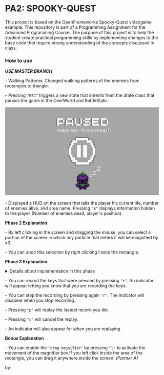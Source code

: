 # PA2: SPOOKY-QUEST
This project is based on the OpenFrameworks Spooky-Quest videogame example.
 This repository is part of a Programming Assignment for the Advanced Programming Course.
 The purpose of this project is to help the student create practical programming skills by implementing
 changes to the base code that require strong understanding of the concepts discussed in class.
 
<h3>How to use</h3>

<p><b><i>USE MASTER BRANCH</b></i></p>

<p>- Walking Patterns: Changed walking patterns of the enemies from rectangles to triangle. </p>
<p>- Pressing <code>"ESC"</code> triggers a new state that inherits from the State class that pauses the game in the OverWorld and BattleState. </p>

![github-small](bin/screenShots/PAUSED.png)

<p>- Displayed a HUD on the screen that tells the player his current life, number of enemies alive, and area name. Pressing <code>"k"</code> displays information hidden to the player (Number of enemies dead, player's position). </p>

<b>Phase 2 Explanation</b>
<p>- By left clicking in the screen and dragging the mouse, you can select a portion of the screen in which any particle that enters it will be magnified by x3. </p>
<p>- You can undo this selection by right clicking inside the rectangle. </p>

<b>Phase 3 Explanation</b>
<details> <summary>Details about implementation in this phase</summary>
<ol>
<li>This was designed using a class, implemented by <i>(Partner A).</i></li>
<li><i>(Partner B)</i> Implemented the built functions from this class to the main proyect to record the keys.</li>
</ol>
</details>
<p>- You can record the keys that were pressed by pressing <code>"r"</code>. An indicator will appear letting you know that you are recording the keys.</p>
<p>- You can stop the recording by pressing again <code>"r"</code>. The indicator will disapear when you stop recording.</p>
<p>- Pressing <code>"p"</code> will replay the leatest record you did.</p>
<p>- Pressing <code>"c"</code> will cancel the replay.</p>
<p>- An indicator will also appear for when you are replaying.</p>


<b>Bonus Explanation</b>
<p>- You can enable the <code>"drag magnifier"</code> by pressing <code>"l"</code> to activate the movement of the magnifier box.If you left click inside the area of the rectangle, you can drag it anywhere inside the screen.<i> (Partner A)</i></p>


by:

